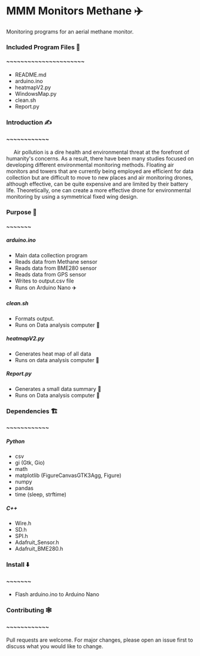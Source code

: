 # MMM Monitors Methane ✈️
Monitoring programs for an aerial methane monitor.  

### Included Program Files 🎪  
#### ~~~~~~~~~~~~~~~~~~~~~~  
* README.md  
* arduino.ino
* heatmapV2.py  
* WindowsMap.py    
* clean.sh  
* Report.py    

### Introduction ✍️
#### ~~~~~~~~~~~~

&nbsp;&nbsp;&nbsp;&nbsp; Air pollution is a dire health and
environmental threat at the forefront of humanity's concerns. As a result, there
 have been many studies focused on developing different environmental monitoring
  methods. Floating air monitors and towers that are currently being employed
  are efficient for data collection but are difficult to move to new places and
   air monitoring drones, although effective, can be quite expensive and are
   limited by their battery life. Theoretically, one can create a more effective
    drone for environmental monitoring by using a symmetrical fixed wing design.

### Purpose 🥅
#### ~~~~~~~
##### arduino.ino
* Main data collection program
* Reads data from Methane sensor     
* Reads data from BME280 sensor     
* Reads data from GPS sensor     
* Writes to output.csv file    
* Runs on Arduino Nano ✈️
##### clean.sh    
* Formats output.
* Runs on Data analysis computer 🔌
##### heatmapV2.py   
* Generates heat map of all data    
* Runs on data analysis computer 🔌   
##### Report.py   
* Generates a small data summary 📝    
* Runs on Data analysis computer 🔌
### Dependencies 🏗️
#### ~~~~~~~~~~~~
##### Python
* csv    
* gi (Gtk, Gio)    
* math    
* matplotlib (FigureCanvasGTK3Agg, Figure)    
* numpy    
* pandas     
* time (sleep, strftime)    

##### C++
* Wire.h    
* SD.h    
* SPI.h    
* Adafruit_Sensor.h    
* Adafruit_BME280.h     

### Install ⬇️
#### ~~~~~~~
* Flash arduino.ino to Arduino Nano    

### Contributing 🕸️
#### ~~~~~~~~~~~~
Pull requests are welcome. For major changes, please open an issue first to discuss what you would like to change.

